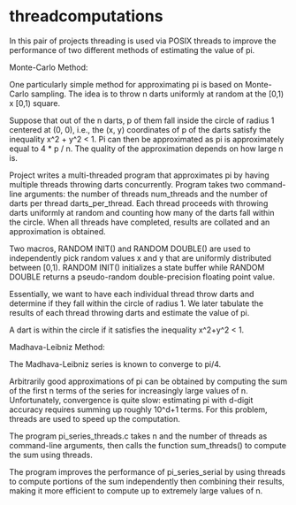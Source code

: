 # threadcomputations

In this pair of projects threading is used via POSIX threads to improve the performance of two different methods of estimating the value of pi.

Monte-Carlo Method:

One particularly simple method for approximating pi is based on Monte-Carlo sampling. 
The idea is to throw n darts uniformly at random at the [0,1) x [0,1) square.

Suppose that out of the n darts, p of them fall inside the circle of radius 1 centered at (0, 0),
i.e., the (x, y) coordinates of p of the darts satisfy the inequality x^2 + y^2 < 1. 
Pi can then be approximated as pi is approximately equal to 4 * p / n. The quality of the approximation depends on how large n is.

Project writes a multi-threaded program that approximates pi by having multiple threads throwing darts concurrently. 
Program takes two command-line arguments: the number of threads num_threads and the number of darts per thread darts_per_thread. 
Each thread proceeds with throwing darts uniformly at random and counting how many of the darts
fall within the circle. When all threads have completed, results are collated and an approximation is obtained.

Two macros, RANDOM INIT() and RANDOM DOUBLE() are used to independently pick random values x and y that are uniformly distributed 
between [0,1). 
RANDOM INIT() initializes a state buffer while RANDOM DOUBLE returns a pseudo-random double-precision floating point value.

Essentially, we want to have each individual thread throw darts and determine if they fall within the circle of radius 1. 
We later tabulate the results of each thread throwing darts and estimate the value of pi.

A dart is within the circle if it satisfies the inequality x^2+y^2 < 1.

Madhava-Leibniz Method:

The Madhava-Leibniz series is known to converge to pi/4.

Arbitrarily good approximations of pi can be obtained by computing the sum of the first n terms of the series for increasingly large values of n.
Unfortunately, convergence is quite slow: estimating pi with d-digit accuracy requires summing up roughly 10^d+1 terms. For this problem, threads are used
to speed up the computation. 

The program pi_series_threads.c takes n and the number of threads as command-line arguments, then calls the function
sum_threads() to compute the sum using threads. 

The program improves the performance of pi_series_serial by using threads to compute portions of the sum independently then combining their 
results, making it more efficient to compute up to extremely large values of n.
